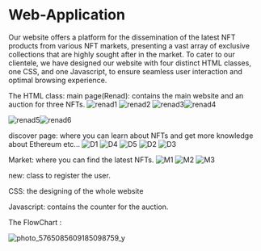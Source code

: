 # Web-Application
Our website offers a platform for the dissemination of the latest NFT products from various NFT markets, presenting a vast array of exclusive collections that are highly sought after in the market. To cater to our clientele, we have designed our website with four distinct HTML classes, one CSS, and one Javascript, to ensure seamless user interaction and optimal browsing experience.

The HTML class:
main page(Renad): contains the main website and an auction for three NFTs.
![renad1](https://github.com/NeehalSaleh/Web-Application/assets/95432629/6cf6c7e1-0ab1-44a7-b26e-943a86ad3870)
![renad2](https://github.com/NeehalSaleh/Web-Application/assets/95432629/5475975d-c863-46f7-91eb-42f1f2df7dd2)
![renad3](https://github.com/NeehalSaleh/Web-Application/assets/95432629/c1a7cb1d-12a7-46d4-ac00-ce0155158510)![renad4](https://github.com/NeehalSaleh/Web-Application/assets/95432629/76013cd8-683f-42d5-9bd0-3def1a165e01)

![renad5](https://github.com/NeehalSaleh/Web-Application/assets/95432629/2ecf1fc9-bd12-462a-a2d4-319e6bccaf24)![renad6](https://github.com/NeehalSaleh/Web-Application/assets/95432629/cbc93d84-8fd0-4b9e-9675-6af64bcc8fde)


discover page: where you can learn about NFTs and get more knowledge about Ethereum etc...
![D1](https://github.com/NeehalSaleh/Web-Application/assets/95432629/bd033521-5f54-4339-8d22-c98caedf071f)
![D4](https://github.com/NeehalSaleh/Web-Application/assets/95432629/5d3a2e06-597f-48a7-9000-dea75bc5e91d)
![D5](https://github.com/NeehalSaleh/Web-Application/assets/95432629/4601dbde-68dd-45be-8369-281f044bd061)
![D2](https://github.com/NeehalSaleh/Web-Application/assets/95432629/bb14a9c9-1fbc-48e6-b896-24dbfb55fca6)
![D3](https://github.com/NeehalSaleh/Web-Application/assets/95432629/51bd5aca-15ad-48c1-a431-02df9ea4d6e1)

Market: where you can find the latest NFTs.
![M1](https://github.com/NeehalSaleh/Web-Application/assets/95432629/caf96afe-e4ed-4b81-964d-518d24f4474b)
![M2](https://github.com/NeehalSaleh/Web-Application/assets/95432629/669abaf9-c00b-4973-95b9-8d2b51994a07)
![M3](https://github.com/NeehalSaleh/Web-Application/assets/95432629/26d86061-9fb0-4c88-b3fc-ebc87b3f4166)

new: class to register the user.

CSS: the designing of the whole website

Javascript: contains the counter for the auction.

The FlowChart :

![photo_5765085609185098759_y](https://github.com/NeehalSaleh/Web-Application/assets/95432629/742fdda1-c9b5-4cec-af2c-ce69aa5ec2d8)
